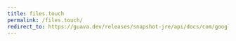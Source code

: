 ```yaml
---
title: files.touch
permalink: /files.touch/
redirect_to: https://guava.dev/releases/snapshot-jre/api/docs/com/google/common/io/Files.html#touch-java.io.File-
---
```

